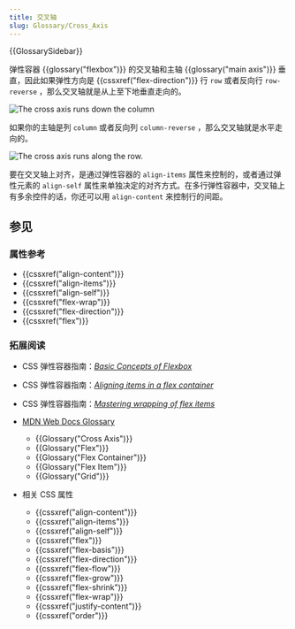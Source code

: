```yaml
---
title: 交叉轴
slug: Glossary/Cross_Axis
---
```


{{GlossarySidebar}}

弹性容器 {{glossary("flexbox")}} 的交叉轴和主轴 {{glossary("main axis")}} 垂直，因此如果弹性方向是 {{cssxref("flex-direction")}} 行 `row` 或者反向行 `row-reverse` ，那么交叉轴就是从上至下地垂直走向的。

![The cross axis runs down the column](basics3.png)

如果你的主轴是列 `column` 或者反向列 `column-reverse` ，那么交叉轴就是水平走向的。

![The cross axis runs along the row.](basics4.png)

要在交叉轴上对齐，是通过弹性容器的 `align-items` 属性来控制的，或者通过弹性元素的 `align-self` 属性来单独决定的对齐方式。在多行弹性容器中，交叉轴上有多余控件的话，你还可以用 `align-content` 来控制行的间距。

## 参见

### 属性参考

- {{cssxref("align-content")}}
- {{cssxref("align-items")}}
- {{cssxref("align-self")}}
- {{cssxref("flex-wrap")}}
- {{cssxref("flex-direction")}}
- {{cssxref("flex")}}

### 拓展阅读

- CSS 弹性容器指南：_[Basic Concepts of Flexbox](/zh-CN/docs/Web/CSS/CSS_flexible_box_layout/Basic_concepts_of_flexbox)_
- CSS 弹性容器指南：_[Aligning items in a flex container](/zh-CN/docs/Web/CSS/CSS_flexible_box_layout/Aligning_items_in_a_flex_container)_
- CSS 弹性容器指南：_[Mastering wrapping of flex items](/zh-CN/docs/Web/CSS/CSS_flexible_box_layout/Mastering_wrapping_of_flex_items)_

- [MDN Web Docs Glossary](/zh-CN/docs/Glossary)

  - {{Glossary("Cross Axis")}}
  - {{Glossary("Flex")}}
  - {{Glossary("Flex Container")}}
  - {{Glossary("Flex Item")}}
  - {{Glossary("Grid")}}

- 相关 CSS 属性

  - {{cssxref("align-content")}}
  - {{cssxref("align-items")}}
  - {{cssxref("align-self")}}
  - {{cssxref("flex")}}
  - {{cssxref("flex-basis")}}
  - {{cssxref("flex-direction")}}
  - {{cssxref("flex-flow")}}
  - {{cssxref("flex-grow")}}
  - {{cssxref("flex-shrink")}}
  - {{cssxref("flex-wrap")}}
  - {{cssxref("justify-content")}}
  - {{cssxref("order")}}
